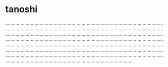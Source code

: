 # tanoshi

.........................................................................................................................................................................................................................................................................................................................................................................................................................................................................................................................................................................................................................................................................................................................................................................................................................................................................................................................................................................................................